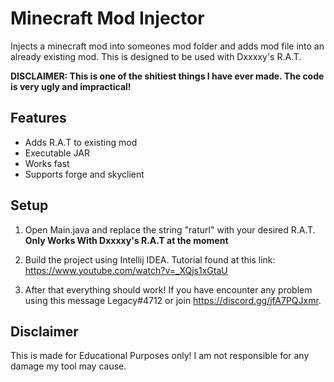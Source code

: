 
# Minecraft Mod Injector
Injects a minecraft mod into someones mod folder and adds mod file into an already existing mod. This is designed to be used with Dxxxxy's R.A.T.

**DISCLAIMER: This is one of the shitiest things I have ever made. The code is very ugly and impractical!**

## Features

- Adds R.A.T to existing mod
- Executable JAR
- Works fast
- Supports forge and skyclient


## Setup

1. Open Main.java and replace the string "raturl" with your desired R.A.T. </br>
**Only Works With Dxxxxy's R.A.T at the moment**

2. Build the project using Intellij IDEA. Tutorial found at this link: https://www.youtube.com/watch?v=_XQjs1xGtaU

3. After that everything should work! If you have encounter any problem using this message Legacy#4712 or join https://discord.gg/jfA7PQJxmr. 
## Disclaimer
This is made for Educational Purposes only! I am not responsible for any damage my tool may cause.
